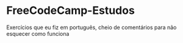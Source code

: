 # FreeCodeCamp-Estudos
Exercícios que eu fiz em português, cheio de comentários para não esquecer como funciona
